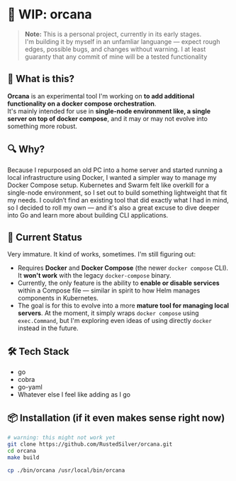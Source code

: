 
# 🚧 WIP: orcana

> **Note:** This is a personal project, currently in its early stages.  
> I'm building it by myself in an unfamliar languange — expect rough edges, possible bugs, and changes without warning.
> I at least guaranty that any commit of mine will be a tested functionality

## 🧠 What is this?

**Orcana** is an experimental tool I'm working on **to add additional functionality on a docker compose orchestration**.  
It's mainly intended for use in **single-node environment like, a single server on top of docker compose**, and it may or may not evolve into something more robust.

## 🔍 Why?

Because I repurposed an old PC into a home server and started running a local infrastructure using Docker, I wanted a simpler way to manage my Docker Compose setup. Kubernetes and Swarm felt like overkill for a single-node environment, so I set out to build something lightweight that fit my needs.
I couldn’t find an existing tool that did exactly what I had in mind, so I decided to roll my own — and it's also a great excuse to dive deeper into Go and learn more about building CLI applications.

## 🚀 Current Status

Very immature. It kind of works, sometimes. I'm still figuring out:

- Requires **Docker** and **Docker Compose** (the newer `docker compose` CLI).  
  It **won't work** with the legacy `docker-compose` binary.
- Currently, the only feature is the ability to **enable or disable services** within a Compose file — similar in spirit to how Helm manages components in Kubernetes.
- The goal is for this to evolve into a more **mature tool for managing local servers**.
  At the moment, it simply wraps `docker compose` using `exec.Command`, but I'm exploring even ideas of using directly `docker` instead in the future.

## 🛠 Tech Stack

- go
- cobra
- go-yaml
- Whatever else I feel like adding as I go

## 📦 Installation (if it even makes sense right now)

```bash
# warning: this might not work yet
git clone https://github.com/RustedSilver/orcana.git
cd orcana
make build

cp ./bin/orcana /usr/local/bin/orcana
```


